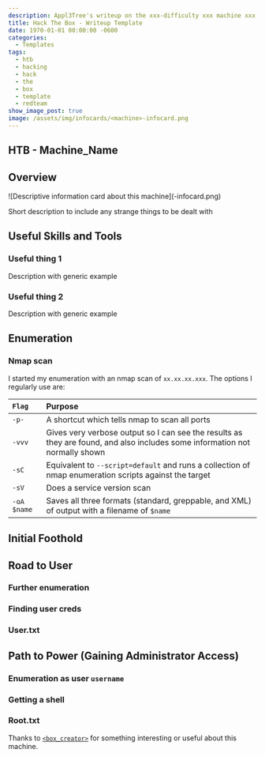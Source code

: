 ```yaml
---
description: Appl3Tree's writeup on the xxx-difficulty xxx machine xxx from  https://www.hackthebox.com
title: Hack The Box - Writeup Template
date: 1970-01-01 00:00:00 -0600
categories:
  - Templates
tags:
  - htb
  - hacking
  - hack
  - the
  - box
  - template
  - redteam
show_image_post: true
image: /assets/img/infocards/<machine>-infocard.png
---
```


## HTB - Machine_Name

## Overview

![Descriptive information card about this machine](<machine>-infocard.png)

Short description to include any strange things to be dealt with

## Useful Skills and Tools

### Useful thing 1

Description with generic example

### Useful thing 2

Description with generic example

## Enumeration

### Nmap scan

I started my enumeration with an nmap scan of `xx.xx.xx.xxx`.  The options I regularly use are: 

| `Flag` | Purpose |
| :--- | :--- |
| `-p-` | A shortcut which tells nmap to scan all ports |
| `-vvv` | Gives very verbose output so I can see the results as they are found, and also includes some information not normally shown |
| `-sC` | Equivalent to `--script=default` and runs a collection of nmap enumeration scripts against the target |
| `-sV` | Does a service version scan |
| `-oA $name` | Saves all three formats \(standard, greppable, and XML\) of output with a filename of `$name` |

## Initial Foothold

## Road to User

### Further enumeration

### Finding user creds

### User.txt


## Path to Power \(Gaining Administrator Access\)

### Enumeration as user `username`

### Getting a shell

### Root.txt

Thanks to [`<box_creator>`](https://www.hackthebox.eu/home/users/profile/<profile_num>) for something interesting or useful about this machine.
